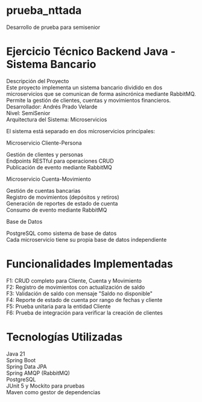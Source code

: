 # prueba_nttada
Desarrollo de prueba para semisenior

# Ejercicio Técnico Backend Java - Sistema Bancario
Descripción del Proyecto<br>
Este proyecto implementa un sistema bancario dividido en dos microservicios que se comunican de forma asincrónica mediante  RabbitMQ. Permite la gestión de clientes, cuentas y movimientos financieros.<br>
Desarrollador: Andrés Prado Velarde<br>
Nivel: SemiSenior<br>
Arquitectura del Sistema: Microservicios<br>

El sistema está separado en dos microservicios principales:

Microservicio Cliente-Persona

Gestión de clientes y personas<br>
Endpoints RESTful para operaciones CRUD<br>
Publicación de evento mediante RabbitMQ<br>


Microservicio Cuenta-Movimiento

Gestión de cuentas bancarias<br>
Registro de movimientos (depósitos y retiros)<br>
Generación de reportes de estado de cuenta<br>
Consumo de evento mediante RabbitMQ<br>

Base de Datos

PostgreSQL como sistema de base de datos<br>
Cada microservicio tiene su propia base de datos independiente<br>

# Funcionalidades Implementadas

F1: CRUD completo para Cliente, Cuenta y Movimiento<br>
F2: Registro de movimientos con actualización de saldo<br>
F3: Validación de saldo con mensaje "Saldo no disponible"<br>
F4: Reporte de estado de cuenta por rango de fechas y cliente<br>
F5: Prueba unitaria para la entidad Cliente<br>
F6: Prueba de integración para verificar la creación de clientes<br>

# Tecnologías Utilizadas

Java 21<br>
Spring Boot<br>
Spring Data JPA<br>
Spring AMQP (RabbitMQ)<br>
PostgreSQL<br>
JUnit 5 y Mockito para pruebas<br>
Maven como gestor de dependencias<br>

